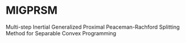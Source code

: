 # MIGPRSM
Multi-step Inertial Generalized Proximal Peaceman-Rachford Splitting Method for Separable Convex Programming
